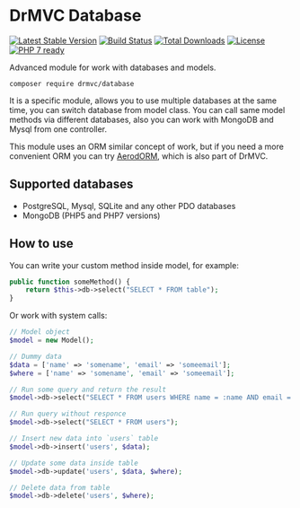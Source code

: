 # DrMVC Database

[![Latest Stable Version](https://poser.pugx.org/drmvc/database/v/stable)](https://packagist.org/packages/drmvc/database)
[![Build Status](https://travis-ci.org/drmvc/database.svg?branch=master)](https://travis-ci.org/drmvc/database)
[![Total Downloads](https://poser.pugx.org/drmvc/database/downloads)](https://packagist.org/packages/drmvc/database)
[![License](https://poser.pugx.org/drmvc/database/license)](https://packagist.org/packages/drmvc/database)
[![PHP 7 ready](https://php7ready.timesplinter.ch/drmvc/database/master/badge.svg)](https://travis-ci.org/drmvc/database)

Advanced module for work with databases and models.

    composer require drmvc/database

It is a specific module, allows you to use multiple databases at the same time, you can switch database from model class.
You can call same model methods via different databases, also you can work with MongoDB and Mysql from one controller.

This module uses an ORM similar concept of work, but if you need a more convenient ORM you can try
[AerodORM](https://github.com/drmvc/aerodorm), which is also part of DrMVC.

## Supported databases

* PostgreSQL, Mysql, SQLite and any other PDO databases
* MongoDB (PHP5 and PHP7 versions)

## How to use

You can write your custom method inside model, for example:

```php
public function someMethod() {
    return $this->db->select("SELECT * FROM table");
}
```

Or work with system calls:

```php
// Model object
$model = new Model();

// Dummy data
$data = ['name' => 'somename', 'email' => 'someemail'];
$where = ['name' => 'somename', 'email' => 'someemail'];

// Run some query and return the result
$model->db->select("SELECT * FROM users WHERE name = :name AND email = :email", $where);

// Run query without responce
$model->db->select("SELECT * FROM users");

// Insert new data into `users` table
$model->db->insert('users', $data);

// Update some data inside table
$model->db->update('users', $data, $where);

// Delete data from table
$model->db->delete('users', $where);
```
